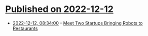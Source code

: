 # [Published on 2022-12-12](index.md)

* [2022-12-12, 08:34:00](https://hardware.slashdot.org/story/22/12/12/0435228/meet-two-startups-bringing-robots-to-restaurants?utm_source=rss1.0mainlinkanon&utm_medium=feed) - [Meet Two Startups Bringing Robots to Restaurants](https://hardware.slashdot.org/story/22/12/12/0435228/meet-two-startups-bringing-robots-to-restaurants?utm_source=rss1.0mainlinkanon&utm_medium=feed)
